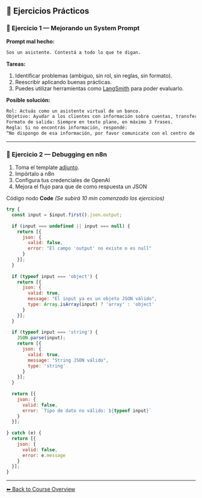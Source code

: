 ## 🧪 Ejercicios Prácticos

### 🔹 Ejercicio 1 — Mejorando un System Prompt
**Prompt mal hecho:**
```txt
Sos un asistente. Contestá a todo lo que te digan.
```

**Tareas:**
1. Identificar problemas (ambiguo, sin rol, sin reglas, sin formato).  
2. Reescribir aplicando buenas prácticas.
3. Puedes utilizar herramientas como [LangSmith](https://smith.langchain.com/) para poder evaluarlo.  

**Posible solución:**
```txt
Rol: Actuás como un asistente virtual de un banco.  
Objetivo: Ayudar a los clientes con información sobre cuentas, transferencias y pagos.  
Formato de salida: Siempre en texto plano, en máximo 3 frases.  
Regla: Si no encontrás información, respondé:  
“No dispongo de esa información, por favor comunicate con el centro de atención al cliente.”
```

---

### 🔹 Ejercicio 2 — Debugging en n8n

1) Toma el template [adjunto](./lab_debug_n8n.json). 
2) Impórtalo a n8n
3) Configura tus credenciales de OpenAI
4) Mejora el flujo para que de como respuesta un JSON

Código nodo **Code** *(Se subirá 10 min comenzado los ejercicios)*
 
```js
try {
  const input = $input.first().json.output;
  
  if (input === undefined || input === null) {
    return [{
      json: {
        valid: false,
        error: "El campo 'output' no existe o es null"
      }
    }];
  }
  
  if (typeof input === 'object') {
    return [{
      json: {
        valid: true,
        message: "El input ya es un objeto JSON válido",
        type: Array.isArray(input) ? 'array' : 'object'
      }
    }];
  }
  
  if (typeof input === 'string') {
    JSON.parse(input);
    return [{
      json: {
        valid: true,
        message: "String JSON válido",
        type: 'string'
      }
    }];
  }
  
  return [{
    json: {
      valid: false,
      error: `Tipo de dato no válido: ${typeof input}`
    }
  }];
  
} catch (e) {
  return [{
    json: {
      valid: false,
      error: e.message
    }
  }];
}
```

---

[⬅ Back to Course Overview](../../README.md)
